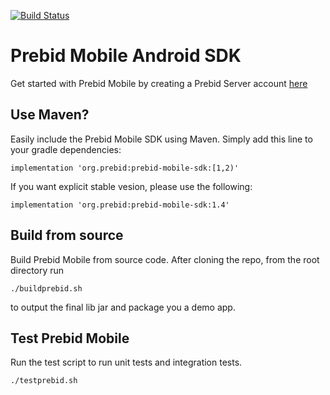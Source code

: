 [![Build Status](https://api.travis-ci.org/prebid/prebid-mobile-android.svg?branch=master)](https://travis-ci.org/prebid/prebid-mobile-android)

# Prebid Mobile Android SDK

Get started with Prebid Mobile by creating a Prebid Server account [here](http://prebid.org/prebid-mobile/prebid-mobile-pbs.html)

## Use Maven?

Easily include the Prebid Mobile SDK using Maven. Simply add this line to your gradle dependencies:

```
implementation 'org.prebid:prebid-mobile-sdk:[1,2)'
```
If you want explicit stable vesion, please use the following:
```
implementation 'org.prebid:prebid-mobile-sdk:1.4'
```


## Build from source

Build Prebid Mobile from source code. After cloning the repo, from the root directory run

```
./buildprebid.sh
```

to output the final lib jar and package you a demo app.


## Test Prebid Mobile

Run the test script to run unit tests and integration tests.

```
./testprebid.sh
```
